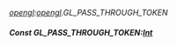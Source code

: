 _[opengl](../../modules/opengl/opengl-module.md):[opengl](../../modules/opengl/opengl-module.md).GL\_PASS\_THROUGH\_TOKEN_
##### Const GL\_PASS\_THROUGH\_TOKEN:[Int](../../modules/wonkey/wonkey-types-int.md)
